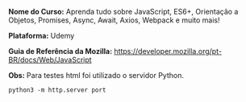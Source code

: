 **Nome do Curso:** Aprenda tudo sobre JavaScript, ES6+, Orientação a Objetos, Promises, Async, Await, Axios, Webpack e muito mais!

**Plataforma:** Udemy

**Guia de Referência da Mozilla:** https://developer.mozilla.org/pt-BR/docs/Web/JavaScript

**Obs:** Para testes html foi utilizado o servidor Python.

``` shell
python3 -m http.server port
```

